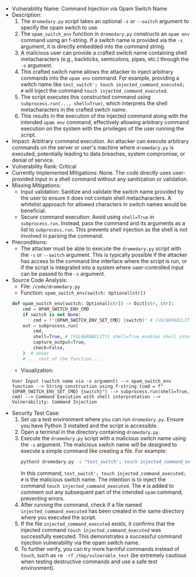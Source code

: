 - Vulnerability Name: Command Injection via Opam Switch Name
- Description:
    1. The `dromedary.py` script takes an optional `-s` or `--switch` argument to specify the opam switch to use.
    2. The `opam_switch_env` function in `dromedary.py` constructs an `opam env` command using an f-string. If a switch name is provided via the `-s` argument, it is directly embedded into the command string.
    3. A malicious user can provide a crafted switch name containing shell metacharacters (e.g., backticks, semicolons, pipes, etc.) through the `-s` argument.
    4. This crafted switch name allows the attacker to inject arbitrary commands into the `opam env` command. For example, providing a switch name like `test_switch'; touch injected_command_executed; #` will inject the command `touch injected_command_executed`.
    5. The script executes this constructed command using `subprocess.run(..., shell=True)`, which interprets the shell metacharacters in the crafted switch name.
    6. This results in the execution of the injected command along with the intended `opam env` command, effectively allowing arbitrary command execution on the system with the privileges of the user running the script.
- Impact: Arbitrary command execution. An attacker can execute arbitrary commands on the server or user's machine where `dromedary.py` is executed, potentially leading to data breaches, system compromise, or denial of service.
- Vulnerability Rank: Critical
- Currently Implemented Mitigations: None. The code directly uses user-provided input in a shell command without any sanitization or validation.
- Missing Mitigations:
    - Input validation: Sanitize and validate the switch name provided by the user to ensure it does not contain shell metacharacters. A whitelist approach for allowed characters in switch names would be beneficial.
    - Secure command execution:  Avoid using `shell=True` in `subprocess.run`. Instead, pass the command and its arguments as a list to `subprocess.run`. This prevents shell injection as the shell is not involved in parsing the command.
- Preconditions:
    - The attacker must be able to execute the `dromedary.py` script with the `-s` or `--switch` argument. This is typically possible if the attacker has access to the command line interface where the script is run, or if the script is integrated into a system where user-controlled input can be passed to the `-s` argument.
- Source Code Analysis:
    - File: `/code/dromedary.py`
    - Function: `opam_switch_env(switch: Optional[str])`
    ```python
    def opam_switch_env(switch: Optional[str]) -> Dict[str, str]:
        cmd = OPAM_SWITCH_ENV_CMD
        if switch is not None:
            cmd = f"{OPAM_SWITCH_ENV_SET_CMD} {switch}" # [VULNERABILITY] User-provided 'switch' is directly embedded in the shell command string via f-string.
        out = subprocess.run(
            cmd,
            shell=True, # [VULNERABILITY] shell=True enables shell interpretation of metacharacters, allowing command injection.
            capture_output=True,
            check=False,
        )  # nosec
        # ... rest of the function ...
    ```
    - Visualization:
    ```
    User Input (switch name via -s argument) --> opam_switch_env function --> String construction using f-string (cmd = f"{OPAM_SWITCH_ENV_SET_CMD} {switch}") --> subprocess.run(shell=True, cmd) --> Command Execution with shell interpretation --> Vulnerability: Command Injection
    ```
- Security Test Case:
    1. Set up a test environment where you can run `dromedary.py`. Ensure you have Python 3 installed and the script is accessible.
    2. Open a terminal in the directory containing `dromedary.py`.
    3. Execute the `dromedary.py` script with a malicious switch name using the `-s` argument. The malicious switch name will be designed to execute a simple command like creating a file. For example:
       ```bash
       python3 dromedary.py -s "test_switch'; touch injected_command_executed; #" -o output.BUCK
       ```
       In this command, `test_switch'; touch injected_command_executed; #` is the malicious switch name.  The intention is to inject the command `touch injected_command_executed`. The `#` is added to comment out any subsequent part of the intended `opam` command, preventing errors.
    4. After running the command, check if a file named `injected_command_executed` has been created in the same directory where you executed the script.
    5. If the file `injected_command_executed` exists, it confirms that the injected command `touch injected_command_executed` was successfully executed. This demonstrates a successful command injection vulnerability via the opam switch name.
    6. To further verify, you can try more harmful commands instead of `touch`, such as `rm -rf /tmp/vulnerable_test` (be extremely cautious when testing destructive commands and use a safe test environment).